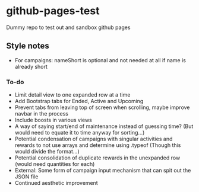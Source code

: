 # github-pages-test
Dummy repo to test out and sandbox github pages

## Style notes
- For campaigns: nameShort is optional and not needed at all if name is already short

### To-do
- Limit detail view to one expanded row at a time
- Add Bootstrap tabs for Ended, Active and Upcoming
- Prevent tabs from leaving top of screen when scrolling, maybe improve navbar in the process
- Include boosts in various views
- A way of saying start/end of maintenance instead of guessing time? (But would need to equate it to time anyway for sorting...)
- Potential condensation of campaigns with singular activities and rewards to not use arrays and determine using .typeof (Though this would divide the format...)
- Potential consolidation of duplicate rewards in the unexpanded row (would need quantities for each)
- External: Some form of campaign input mechanism that can spit out the JSON file
- Continued aesthetic improvement
